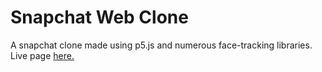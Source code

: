 # Snapchat Web Clone
A snapchat clone made using p5.js and numerous face-tracking libraries.   
Live page [here.](https://i6.cims.nyu.edu/~ijs253/interactive/assignments/7/)

